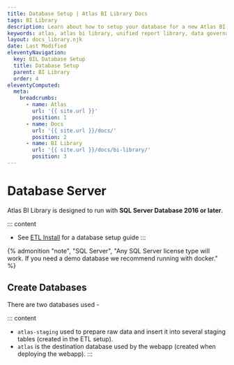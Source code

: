 ```yaml
---
title: Database Setup | Atlas BI Library Docs
tags: BI Library
description: Learn about how to setup your database for a new Atlas BI Library install. The database is sql server 2016 or later.
keywords: atlas, atlas bi library, unified report library, data governance, database, setup, database setup, ssrs
layout: docs_library.njk
date: Last Modified
eleventyNavigation:
  key: BIL Database Setup
  title: Database Setup
  parent: BI Library
  order: 4
eleventyComputed:
  meta:
    breadcrumbs:
      - name: Atlas
        url: '{{ site.url }}'
        position: 1
      - name: Docs
        url: '{{ site.url }}/docs/'
        position: 2
      - name: BI Library
        url: '{{ site.url }}/docs/bi-library/'
        position: 3
---
```


# Database Server

Atlas BI Library is designed to run with **SQL Server Database 2016 or later**.

::: content

- See [ETL Install](/docs/bi-library/etl/install/) for a database setup guide
  :::

{% admonition
   "note",
   "SQL Server",
   "Any SQL Server license type will work. If you need a demo database we recommend running with docker."
%}

## Create Databases

There are two databases used -

::: content

- `atlas-staging` used to prepare raw data and insert it into several staging tables (created in the ETL setup).
- `atlas` is the destination database used by the webapp (created when deploying the webapp).
  :::
